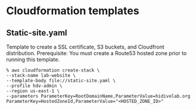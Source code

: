 # Cloudformation templates 


## Static-site.yaml
Template to create a SSL certificate, S3 buckets, and Cloudfront distribution.
Prerequisite: You must create a Route53 hosted zone prior to running this template.

```
% aws cloudformation create-stack \
--stack-name lab-website \
--template-body file://static-site.yaml \
--profile hdv-admin \
--region us-east-1 \
--parameters ParameterKey=RootDomainName,ParameterValue=hidivelab.org  ParameterKey=HostedZoneId,ParameterValue="<HOSTED_ZONE_ID>"
```

